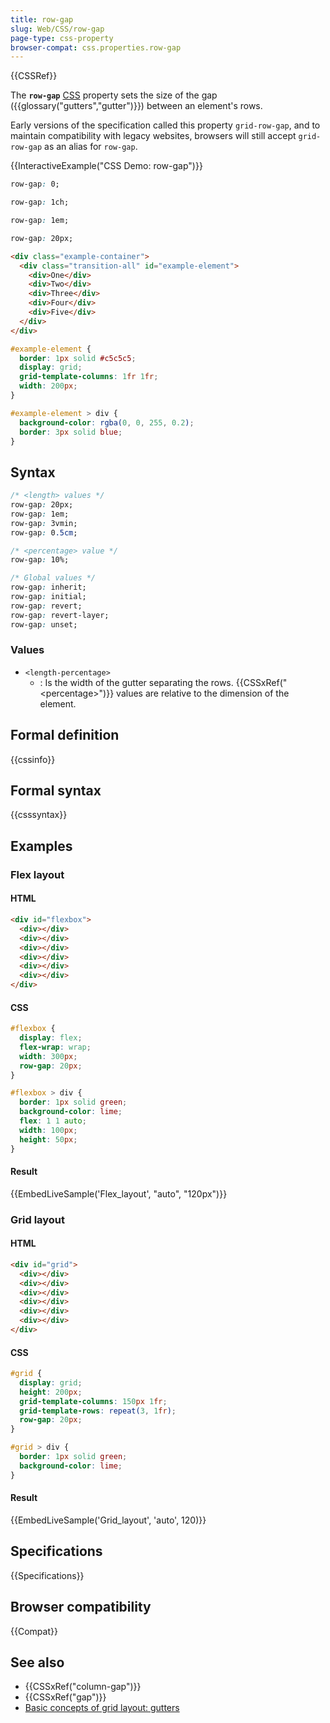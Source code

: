 ```yaml
---
title: row-gap
slug: Web/CSS/row-gap
page-type: css-property
browser-compat: css.properties.row-gap
---
```


{{CSSRef}}

The **`row-gap`** [CSS](/en-US/docs/Web/CSS) property sets the size of the gap ({{glossary("gutters","gutter")}}) between an element's rows.

Early versions of the specification called this property `grid-row-gap`, and to maintain compatibility with legacy websites, browsers will still accept `grid-row-gap` as an alias for `row-gap`.

{{InteractiveExample("CSS Demo: row-gap")}}

```css interactive-example-choice
row-gap: 0;
```

```css interactive-example-choice
row-gap: 1ch;
```

```css interactive-example-choice
row-gap: 1em;
```

```css interactive-example-choice
row-gap: 20px;
```

```html interactive-example
<div class="example-container">
  <div class="transition-all" id="example-element">
    <div>One</div>
    <div>Two</div>
    <div>Three</div>
    <div>Four</div>
    <div>Five</div>
  </div>
</div>
```

```css interactive-example
#example-element {
  border: 1px solid #c5c5c5;
  display: grid;
  grid-template-columns: 1fr 1fr;
  width: 200px;
}

#example-element > div {
  background-color: rgba(0, 0, 255, 0.2);
  border: 3px solid blue;
}
```

## Syntax

```css
/* <length> values */
row-gap: 20px;
row-gap: 1em;
row-gap: 3vmin;
row-gap: 0.5cm;

/* <percentage> value */
row-gap: 10%;

/* Global values */
row-gap: inherit;
row-gap: initial;
row-gap: revert;
row-gap: revert-layer;
row-gap: unset;
```

### Values

- `<length-percentage>`
  - : Is the width of the gutter separating the rows. {{CSSxRef("&lt;percentage&gt;")}} values are relative to the dimension of the element.

## Formal definition

{{cssinfo}}

## Formal syntax

{{csssyntax}}

## Examples

### Flex layout

#### HTML

```html
<div id="flexbox">
  <div></div>
  <div></div>
  <div></div>
  <div></div>
  <div></div>
  <div></div>
</div>
```

#### CSS

```css
#flexbox {
  display: flex;
  flex-wrap: wrap;
  width: 300px;
  row-gap: 20px;
}

#flexbox > div {
  border: 1px solid green;
  background-color: lime;
  flex: 1 1 auto;
  width: 100px;
  height: 50px;
}
```

#### Result

{{EmbedLiveSample('Flex_layout', "auto", "120px")}}

### Grid layout

#### HTML

```html
<div id="grid">
  <div></div>
  <div></div>
  <div></div>
  <div></div>
  <div></div>
  <div></div>
</div>
```

#### CSS

```css
#grid {
  display: grid;
  height: 200px;
  grid-template-columns: 150px 1fr;
  grid-template-rows: repeat(3, 1fr);
  row-gap: 20px;
}

#grid > div {
  border: 1px solid green;
  background-color: lime;
}
```

#### Result

{{EmbedLiveSample('Grid_layout', 'auto', 120)}}

## Specifications

{{Specifications}}

## Browser compatibility

{{Compat}}

## See also

- {{CSSxRef("column-gap")}}
- {{CSSxRef("gap")}}
- [Basic concepts of grid layout: gutters](/en-US/docs/Web/CSS/CSS_grid_layout/Basic_concepts_of_grid_layout#gutters)
